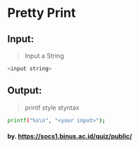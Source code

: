 # Pretty Print

## Input:

> Input a String  

```sh
<input string>
```

## Output:

> printf style styntax  

```sh
printf("%s\n", "<your input>");
```

#### by. https://socs1.binus.ac.id/quiz/public/ 
